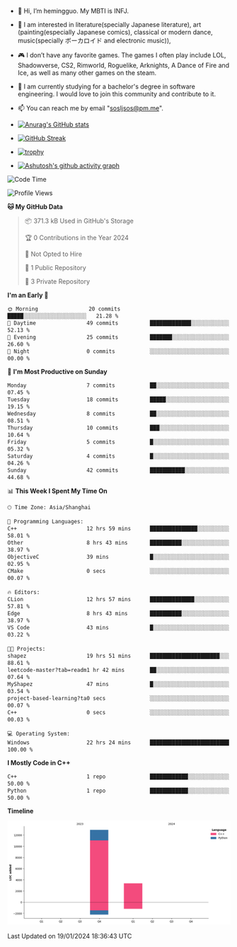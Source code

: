 - 👋 Hi, I’m hemingguo. My MBTI is INFJ.
- 🎨 I am interested in literature(specially Japanese literature), art (painting(especially Japanese comics), classical or modern dance, music(specially ボーカロイド and electronic music)),
- 🎮 I don’t have any favorite games. The games I often play include LOL, Shadowverse, CS2, Rimworld, Roguelike, Arknights, A Dance of Fire and Ice, as well as many other games on the steam.
- 🌱 I am currently studying for a bachelor's degree in software engineering. I would love to join this community and contribute to it.

- 📫 You can reach me by email "sosljsos@pm.me".


- [![Anurag's GitHub stats](https://github-readme-stats.vercel.app/api?username=hemingguo&show_icons=true&count_private=true&theme=aura&hide_border=true&icon_color=FF4500&text_color=76EE00)](https://github.com/anuraghazra/github-readme-stats)
  
- [![GitHub Streak](https://github-readme-streak-stats.herokuapp.com/?user=hemingguo&hide_border=true&theme=tokyonight)](https://git.io/streak-stats)
  
- [![trophy](https://github-profile-trophy.vercel.app/?username=hemingguo&theme=dracula)](https://github.com/ryo-ma/github-profile-trophy)
- [![Ashutosh's github activity graph](https://github-readme-activity-graph.vercel.app/graph?username=hemingguo&theme=tokyo-night&hide_border=true)](https://github.com/ashutosh00710/github-readme-activity-graph)
<!--START_SECTION:waka-->
![Code Time](http://img.shields.io/badge/Code%20Time-365%20hrs%2046%20mins-blue)

![Profile Views](http://img.shields.io/badge/Profile%20Views-0-blue)

**🐱 My GitHub Data** 

> 📦 371.3 kB Used in GitHub's Storage 
 > 
> 🏆 0 Contributions in the Year 2024
 > 
> 🚫 Not Opted to Hire
 > 
> 📜 1 Public Repository 
 > 
> 🔑 3 Private Repository 
 > 
**I'm an Early 🐤** 

```text
🌞 Morning                20 commits          █████░░░░░░░░░░░░░░░░░░░░   21.28 % 
🌆 Daytime                49 commits          █████████████░░░░░░░░░░░░   52.13 % 
🌃 Evening                25 commits          ███████░░░░░░░░░░░░░░░░░░   26.60 % 
🌙 Night                  0 commits           ░░░░░░░░░░░░░░░░░░░░░░░░░   00.00 % 
```
📅 **I'm Most Productive on Sunday** 

```text
Monday                   7 commits           ██░░░░░░░░░░░░░░░░░░░░░░░   07.45 % 
Tuesday                  18 commits          █████░░░░░░░░░░░░░░░░░░░░   19.15 % 
Wednesday                8 commits           ██░░░░░░░░░░░░░░░░░░░░░░░   08.51 % 
Thursday                 10 commits          ███░░░░░░░░░░░░░░░░░░░░░░   10.64 % 
Friday                   5 commits           █░░░░░░░░░░░░░░░░░░░░░░░░   05.32 % 
Saturday                 4 commits           █░░░░░░░░░░░░░░░░░░░░░░░░   04.26 % 
Sunday                   42 commits          ███████████░░░░░░░░░░░░░░   44.68 % 
```


📊 **This Week I Spent My Time On** 

```text
🕑︎ Time Zone: Asia/Shanghai

💬 Programming Languages: 
C++                      12 hrs 59 mins      ███████████████░░░░░░░░░░   58.01 % 
Other                    8 hrs 43 mins       ██████████░░░░░░░░░░░░░░░   38.97 % 
ObjectiveC               39 mins             █░░░░░░░░░░░░░░░░░░░░░░░░   02.95 % 
CMake                    0 secs              ░░░░░░░░░░░░░░░░░░░░░░░░░   00.07 % 

🔥 Editors: 
CLion                    12 hrs 57 mins      ██████████████░░░░░░░░░░░   57.81 % 
Edge                     8 hrs 43 mins       ██████████░░░░░░░░░░░░░░░   38.97 % 
VS Code                  43 mins             █░░░░░░░░░░░░░░░░░░░░░░░░   03.22 % 

🐱‍💻 Projects: 
shapez                   19 hrs 51 mins      ██████████████████████░░░   88.61 % 
leetcode-master?tab=readm1 hr 42 mins        ██░░░░░░░░░░░░░░░░░░░░░░░   07.64 % 
MyShapez                 47 mins             █░░░░░░░░░░░░░░░░░░░░░░░░   03.54 % 
project-based-learning?ta0 secs              ░░░░░░░░░░░░░░░░░░░░░░░░░   00.07 % 
C++                      0 secs              ░░░░░░░░░░░░░░░░░░░░░░░░░   00.03 % 

💻 Operating System: 
Windows                  22 hrs 24 mins      █████████████████████████   100.00 % 
```

**I Mostly Code in C++** 

```text
C++                      1 repo              ████████████░░░░░░░░░░░░░   50.00 % 
Python                   1 repo              ████████████░░░░░░░░░░░░░   50.00 % 
```



**Timeline**

![Lines of Code chart](https://raw.githubusercontent.com/hemingguo/hemingguo/main/assets/bar_graph.png)


 Last Updated on 19/01/2024 18:36:43 UTC
<!--END_SECTION:waka-->
<!---
hemingguo/hemingguo is a ✨ special ✨ repository because its `README.md` (this file) appears on your GitHub profile.
You can click the Preview link to take a look at your changes.
--->
